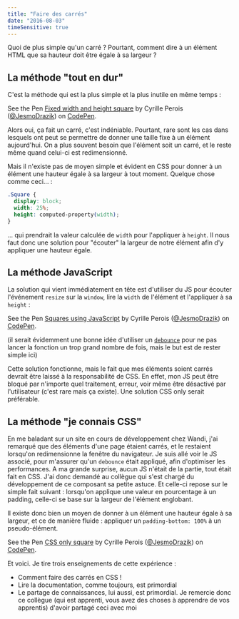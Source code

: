 ```yaml
---
title: "Faire des carrés"
date: "2016-08-03"
timeSensitive: true
---
```


Quoi de plus simple qu'un carré ? Pourtant, comment dire à un élément HTML que
sa hauteur doit être égale à sa largeur ?

## La méthode "tout en dur"

C'est la méthode qui est la plus simple et la plus inutile en même temps :

<p data-height="300" data-theme-id="15557" data-slug-hash="dXjrGm" data-default-tab="html,result" data-user="JesmoDrazik" data-embed-version="2" class="codepen">See the Pen <a href="http://codepen.io/JesmoDrazik/pen/dXjrGm/">Fixed width and height square</a> by Cyrille Perois (<a href="http://codepen.io/JesmoDrazik">@JesmoDrazik</a>) on <a href="http://codepen.io">CodePen</a>.</p>

Alors oui, ça fait un carré, c'est indéniable. Pourtant, rare sont les cas dans
lesquels ont peut se permettre de donner une taille fixe à un élément
aujourd'hui. On a plus souvent besoin que l'élément soit un carré, et le reste
même quand celui-ci est redimensionné.

Mais il n'existe pas de moyen simple et évident en CSS pour donner à un élément
une hauteur égale à sa largeur à tout moment. Quelque chose comme ceci... :

```css
.Square {
  display: block;
  width: 25%;
  height: computed-property(width);
}
```

... qui prendrait la valeur calculée de `width` pour l'appliquer à `height`. Il
nous faut donc une solution pour "écouter" la largeur de notre élément afin d'y
appliquer une hauteur égale.

## La méthode JavaScript

La solution qui vient immédiatement en tête est d'utiliser du JS pour écouter
l'événement `resize` sur la `window`, lire la `width` de l'élément et
l'appliquer à sa `height` :

<p data-height="300" data-theme-id="15557" data-slug-hash="mEjPPQ" data-default-tab="js,result" data-user="JesmoDrazik" data-embed-version="2" class="codepen">See the Pen <a href="http://codepen.io/JesmoDrazik/pen/mEjPPQ/">Squares using JavaScript</a> by Cyrille Perois (<a href="http://codepen.io/JesmoDrazik">@JesmoDrazik</a>) on <a href="http://codepen.io">CodePen</a>.</p>

(il serait évidemment une bonne idée d'utiliser un
[`debounce`](https://lodash.com/docs#debounce) pour ne pas lancer la fonction
un trop grand nombre de fois, mais le but est de rester simple ici)

Cette solution fonctionne, mais le fait que mes éléments soient carrés devrait
être laissé à la responsabilité de CSS. En effet, mon JS peut être bloqué par
n'importe quel traitement, erreur, voir même être désactivé par l'utilisateur
(c'est rare mais ça existe). Une solution CSS only serait préférable.

## La méthode "je connais CSS"

En me baladant sur un site en cours de développement chez Wandi, j'ai remarqué
que des éléments d'une page étaient carrés, et le restaient lorsqu'on
redimensionne la fenêtre du navigateur. Je suis allé voir le JS associé, pour
m'assurer qu'un `debounce` était appliqué, afin d'optimiser les performances.
A ma grande surprise, aucun JS n'était de la partie, tout était fait en CSS.
J'ai donc demandé au collègue qui s'est chargé du développement de ce composant
sa petite astuce. Et celle-ci repose sur le simple fait suivant : lorsqu'on
applique une valeur en pourcentage à un padding, celle-ci se base sur la
largeur de l'élément englobant.

Il existe donc bien un moyen de donner à un élément une hauteur égale à sa
largeur, et ce de manière fluide : appliquer un `padding-bottom: 100%` à un
pseudo-élément.

<p data-height="300" data-theme-id="15557" data-slug-hash="GqBoGd" data-default-tab="css,result" data-user="JesmoDrazik" data-embed-version="2" class="codepen">See the Pen <a href="http://codepen.io/JesmoDrazik/pen/GqBoGd/">CSS only square</a> by Cyrille Perois (<a href="http://codepen.io/JesmoDrazik">@JesmoDrazik</a>) on <a href="http://codepen.io">CodePen</a>.</p>
<script async src="//assets.codepen.io/assets/embed/ei.js"></script>

Et voici. Je tire trois enseignements de cette expérience :

- Comment faire des carrés en CSS !
- Lire la documentation, comme toujours, est primordial
- Le partage de connaissances, lui aussi, est primordial. Je remercie donc ce
  collègue (qui est apprenti, vous avez des choses à apprendre de vos apprentis)
  d'avoir partagé ceci avec moi
